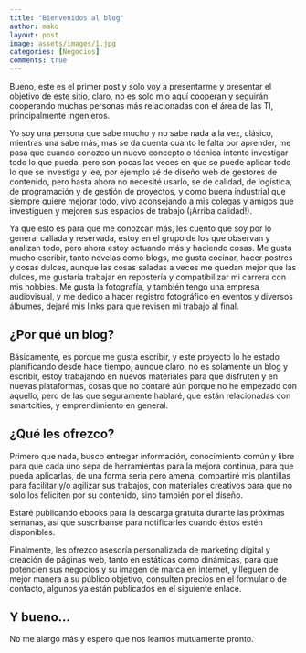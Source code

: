 ```yaml
---
title: "Bienvenidos al blog"
author: mako
layout: post
image: assets/images/1.jpg
categories: [Negocios]
comments: true
---
```

Bueno, este es el primer post y solo voy a presentarme y presentar el objetivo de este sitio, claro, no es solo mío aquí cooperan y seguirán cooperando muchas personas más relacionadas con el área de las TI, principalmente ingenieros.

Yo soy una persona que sabe mucho y no sabe nada a la vez, clásico, mientras una sabe más, más se da cuenta cuanto le falta por aprender, me pasa que cuando conozco un nuevo concepto o técnica intento investigar todo lo que pueda, pero son pocas las veces en que se puede aplicar todo lo que se investiga y lee, por ejemplo sé de diseño web de gestores de contenido, pero hasta ahora no necesité usarlo, se de calidad, de logística, de programación y de gestión de proyectos, y como buena industrial que siempre quiere mejorar todo, vivo aconsejando a mis colegas y amigos que investiguen y mejoren sus espacios de trabajo (¡Arriba calidad!).

Ya que esto es para que me conozcan más, les cuento que soy por lo general callada y reservada, estoy en el grupo de los que observan y analizan todo, pero ahora estoy actuando más y haciendo cosas. Me gusta mucho escribir, tanto novelas como blogs, me gusta cocinar, hacer postres y cosas dulces, aunque las cosas saladas a veces me quedan mejor que las dulces, me gustaría trabajar en repostería y compatibilizar mi carrera con mis hobbies. Me gusta la fotografía, y también tengo una empresa audiovisual, y me dedico a hacer registro fotográfico en eventos y diversos álbumes, dejaré mis links para que revisen mi trabajo al final.

## ¿Por qué un blog?

Básicamente, es porque me gusta escribir, y este proyecto lo he estado planificando desde hace tiempo, aunque claro, no es solamente un blog y escribir, estoy trabajando en nuevos materiales para que disfruten y en nuevas plataformas, cosas que no contaré aún porque no he empezado con aquello, pero de las que seguramente hablaré, que están relacionadas con smartcities, y emprendimiento en general.

## ¿Qué les ofrezco?

Primero que nada, busco entregar información, conocimiento común y libre para que cada uno sepa de herramientas para la mejora continua, para que pueda aplicarlas, de una forma seria pero amena, compartiré mis plantillas para facilitar y/o agilizar sus trabajos, con materiales creativos para que no solo los feliciten por su contenido, sino también por el diseño. 

Estaré publicando ebooks para la descarga gratuita durante las próximas semanas, así que suscríbanse para notificarles cuando éstos estén disponibles.

Finalmente, les ofrezco asesoría personalizada de marketing digital y creación de páginas web, tanto en estáticas como dinámicas, para que potencien sus negocios y su imagen de marca en internet, y lleguen de mejor manera a su público objetivo, consulten precios en el formulario de contacto, algunos ya están publicados en el siguiente enlace.

## Y bueno…

No me alargo más y espero que nos leamos mutuamente pronto.